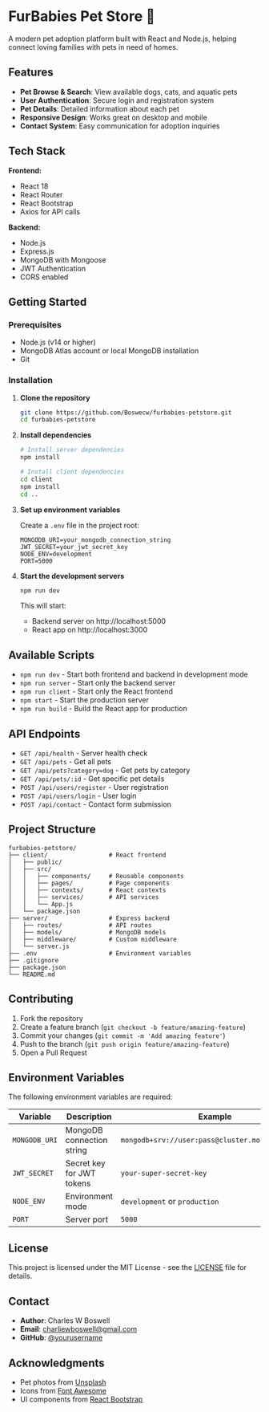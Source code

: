 # FurBabies Pet Store 🐾

A modern pet adoption platform built with React and Node.js, helping connect loving families with pets in need of homes.

## Features

- **Pet Browse & Search**: View available dogs, cats, and aquatic pets
- **User Authentication**: Secure login and registration system
- **Pet Details**: Detailed information about each pet
- **Responsive Design**: Works great on desktop and mobile
- **Contact System**: Easy communication for adoption inquiries

## Tech Stack

**Frontend:**

- React 18
- React Router
- React Bootstrap
- Axios for API calls

**Backend:**

- Node.js
- Express.js
- MongoDB with Mongoose
- JWT Authentication
- CORS enabled

## Getting Started

### Prerequisites

- Node.js (v14 or higher)
- MongoDB Atlas account or local MongoDB installation
- Git

### Installation

1. **Clone the repository**

   ```bash
   git clone https://github.com/Boswecw/furbabies-petstore.git
   cd furbabies-petstore
   ```

2. **Install dependencies**

   ```bash
   # Install server dependencies
   npm install

   # Install client dependencies
   cd client
   npm install
   cd ..
   ```

3. **Set up environment variables**

   Create a `.env` file in the project root:

   ```
   MONGODB_URI=your_mongodb_connection_string
   JWT_SECRET=your_jwt_secret_key
   NODE_ENV=development
   PORT=5000
   ```

4. **Start the development servers**

   ```bash
   npm run dev
   ```

   This will start:
   - Backend server on http://localhost:5000
   - React app on http://localhost:3000

## Available Scripts

- `npm run dev` - Start both frontend and backend in development mode
- `npm run server` - Start only the backend server
- `npm run client` - Start only the React frontend
- `npm start` - Start the production server
- `npm run build` - Build the React app for production

## API Endpoints

- `GET /api/health` - Server health check
- `GET /api/pets` - Get all pets
- `GET /api/pets?category=dog` - Get pets by category
- `GET /api/pets/:id` - Get specific pet details
- `POST /api/users/register` - User registration
- `POST /api/users/login` - User login
- `POST /api/contact` - Contact form submission

## Project Structure

```
furbabies-petstore/
├── client/                 # React frontend
│   ├── public/
│   ├── src/
│   │   ├── components/     # Reusable components
│   │   ├── pages/          # Page components
│   │   ├── contexts/       # React contexts
│   │   ├── services/       # API services
│   │   └── App.js
│   └── package.json
├── server/                 # Express backend
│   ├── routes/             # API routes
│   ├── models/             # MongoDB models
│   ├── middleware/         # Custom middleware
│   └── server.js
├── .env                    # Environment variables
├── .gitignore
├── package.json
└── README.md
```

## Contributing

1. Fork the repository
2. Create a feature branch (`git checkout -b feature/amazing-feature`)
3. Commit your changes (`git commit -m 'Add amazing feature'`)
4. Push to the branch (`git push origin feature/amazing-feature`)
5. Open a Pull Request

## Environment Variables

The following environment variables are required:

| Variable      | Description               | Example                                          |
| ------------- | ------------------------- | ------------------------------------------------ |
| `MONGODB_URI` | MongoDB connection string | `mongodb+srv://user:pass@cluster.mongodb.net/db` |
| `JWT_SECRET`  | Secret key for JWT tokens | `your-super-secret-key`                          |
| `NODE_ENV`    | Environment mode          | `development` or `production`                    |
| `PORT`        | Server port               | `5000`                                           |

## License

This project is licensed under the MIT License - see the [LICENSE](LICENSE) file for details.

## Contact

- **Author**: Charles W Boswell
- **Email**: charliewboswell@gmail.com
- **GitHub**: [@yourusername](https://github.com/Boswecw)

## Acknowledgments

- Pet photos from [Unsplash](https://unsplash.com)
- Icons from [Font Awesome](https://fontawesome.com)
- UI components from [React Bootstrap](https://react-bootstrap.github.io)
